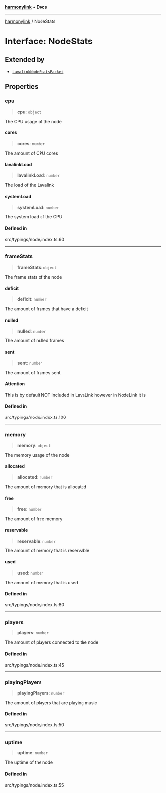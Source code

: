 [**harmonylink**](../README.md) • **Docs**

***

[harmonylink](../globals.md) / NodeStats

# Interface: NodeStats

## Extended by

- [`LavalinkNodeStatsPacket`](LavalinkNodeStatsPacket.md)

## Properties

### cpu

> **cpu**: `object`

The CPU usage of the node

#### cores

> **cores**: `number`

The amount of CPU cores

#### lavalinkLoad

> **lavalinkLoad**: `number`

The load of the Lavalink

#### systemLoad

> **systemLoad**: `number`

The system load of the CPU

#### Defined in

src/typings/node/index.ts:60

***

### frameStats

> **frameStats**: `object`

The frame stats of the node

#### deficit

> **deficit**: `number`

The amount of frames that have a deficit

#### nulled

> **nulled**: `number`

The amount of nulled frames

#### sent

> **sent**: `number`

The amount of frames sent

#### Attention

This is by default NOT included in LavaLink however in NodeLink it is

#### Defined in

src/typings/node/index.ts:106

***

### memory

> **memory**: `object`

The memory usage of the node

#### allocated

> **allocated**: `number`

The amount of memory that is allocated

#### free

> **free**: `number`

The amount of free memory

#### reservable

> **reservable**: `number`

The amount of memory that is reservable

#### used

> **used**: `number`

The amount of memory that is used

#### Defined in

src/typings/node/index.ts:80

***

### players

> **players**: `number`

The amount of players connected to the node

#### Defined in

src/typings/node/index.ts:45

***

### playingPlayers

> **playingPlayers**: `number`

The amount of players that are playing music

#### Defined in

src/typings/node/index.ts:50

***

### uptime

> **uptime**: `number`

The uptime of the node

#### Defined in

src/typings/node/index.ts:55
